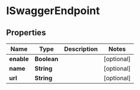 

# ISwaggerEndpoint


## Properties

| Name | Type | Description | Notes |
|------------ | ------------- | ------------- | -------------|
|**enable** | **Boolean** |  |  [optional] |
|**name** | **String** |  |  [optional] |
|**url** | **String** |  |  [optional] |



